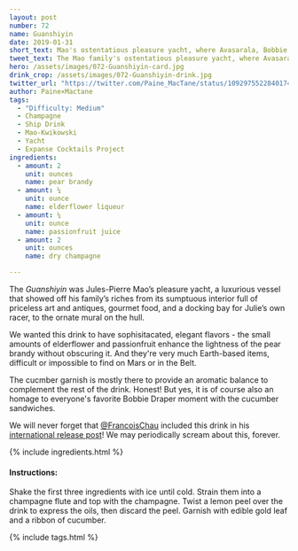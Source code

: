 ```yaml
---
layout: post
number: 72
name: Guanshiyin
date: 2019-01-31
short_text: Mao's ostentatious pleasure yacht, where Avasarala, Bobbie, and Cotyar find themselves under attack.
tweet_text: The Mao family's ostentatious pleasure yacht, where Avasarala confronts Jules-Pierre Mao and Bobbie discovers a new taste sensation.
hero: /assets/images/072-Guanshiyin-card.jpg
drink_crop: /assets/images/072-Guanshiyin-drink.jpg
twitter_url: "https://twitter.com/Paine_MacTane/status/1092975522840174592"
author: Paine×Mactane
tags:
  - "Difficulty: Medium"
  - Champagne
  - Ship Drink
  - Mao-Kwikowski
  - Yacht
  - Expanse Cocktails Project
ingredients:
  - amount: 2
    unit: ounces
    name: pear brandy
  - amount: ¼
    unit: ounce
    name: elderflower liqueur
  - amount: ¼
    unit: ounce
    name: passionfruit juice
  - amount: 2
    unit: ounces
    name: dry champagne

---
```


The *Guanshiyin* was Jules-Pierre Mao’s pleasure yacht, a luxurious vessel that showed off his family’s riches from its sumptuous interior full of priceless art and antiques, gourmet food, and a docking bay for Julie’s own racer, to the ornate mural on the hull. 

We wanted this drink to have sophisitacated, elegant flavors - the small amounts of elderflower and passionfruit enhance the lightness of the pear brandy without obscuring it. And they're very much Earth-based items, difficult or impossible to find on Mars or in the Belt.

The cucmber garnish is mostly there to provide an aromatic balance to complement the rest of the drink. Honest! But yes, it is of course also an homage to everyone's favorite Bobbie Draper moment with the cucumber sandwiches.

We will never forget that  [@FrancoisChau](https://twitter.com/FrancoisChau) included this drink in his [international release post](https://twitter.com/FrancoisChau/status/1093767470362505217)! We may periodically scream about this, forever.

{% include ingredients.html %}

#### Instructions:

Shake the first three ingredients with ice until cold. Strain them into a champagne flute and top with 
the champagne. Twist a lemon peel over the drink to express the oils, then discard the peel. Garnish with edible gold leaf and a ribbon of cucumber.

{% include tags.html %}
